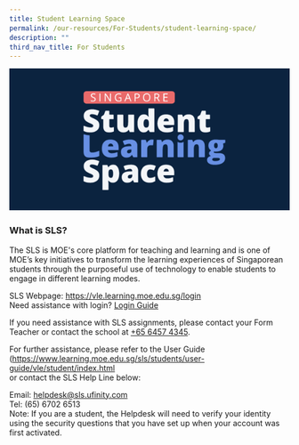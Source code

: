 ```yaml
---
title: Student Learning Space
permalink: /our-resources/For-Students/student-learning-space/
description: ""
third_nav_title: For Students
---
```

![](/images/SLS%20logo.png)

<h3>What is SLS?</h3>
The SLS is MOE's core platform for teaching and learning and is one of MOE’s key initiatives to transform the learning experiences of Singaporean students through the purposeful use of technology to enable students to engage in different learning modes.

SLS Webpage: <a href="https://vle.learning.moe.edu.sg/login" target="_blank">https://vle.learning.moe.edu.sg/login</a><br>
Need assistance with login? [Login Guide](/files/SLS%20Account%20Management%20-%20Guide%20for%20Students%20(Pri).pdf)<br>

If you need assistance with SLS assignments, please contact your Form Teacher or contact the school at [+65 6457 4345](tel:+6564574345).

For further assistance, please refer to the User Guide (<a href="https://www.learning.moe.edu.sg/sls/students/user-guide/vle/student/index.html" target="_blank">https://www.learning.moe.edu.sg/sls/students/user-guide/vle/student/index.html</a><br>or contact the SLS Help Line below:

Email: helpdesk@sls.ufinity.com <br>
Tel: (65) 6702 6513 <br>
Note: If you are a student, the Helpdesk will need to verify your identity using the security questions that you have set up when your account was first activated.